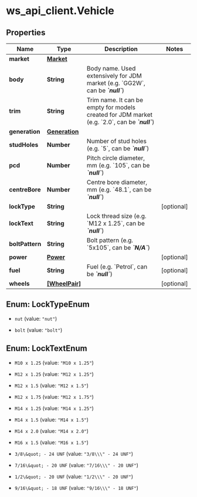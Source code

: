# ws_api_client.Vehicle

## Properties
Name | Type | Description | Notes
------------ | ------------- | ------------- | -------------
**market** | [**Market**](Market.md) |  | 
**body** | **String** | Body name. Used extensively for JDM market (e.g. &#x60;GG2W&#x60;, can be __*&#x60;null&#x60;*__) | 
**trim** | **String** | Trim name. It can be empty for models created for JDM market (e.g. &#x60;2.0&#x60;, can be __*&#x60;null&#x60;*__) | 
**generation** | [**Generation**](Generation.md) |  | 
**studHoles** | **Number** | Number of stud holes (e.g. &#x60;5&#x60;, can be __*&#x60;null&#x60;*__) | 
**pcd** | **Number** | Pitch circle diameter, mm (e.g. &#x60;105&#x60;, can be __*&#x60;null&#x60;*__) | 
**centreBore** | **Number** | Centre bore diameter, mm (e.g. &#x60;48.1&#x60;, can be __*&#x60;null&#x60;*__) | 
**lockType** | **String** |  | [optional] 
**lockText** | **String** | Lock thread size (e.g. &#x60;M12 x 1.25&#x60;, can be __*&#x60;null&#x60;*__) | 
**boltPattern** | **String** | Bolt pattern (e.g. &#x60;5x105&#x60;, can be __*&#x60;N/A&#x60;*__) | 
**power** | [**Power**](Power.md) |  | [optional] 
**fuel** | **String** | Fuel (e.g. &#x60;Petrol&#x60;, can be __*&#x60;null&#x60;*__) | [optional] 
**wheels** | [**[WheelPair]**](WheelPair.md) |  | [optional] 


<a name="LockTypeEnum"></a>
## Enum: LockTypeEnum


* `nut` (value: `"nut"`)

* `bolt` (value: `"bolt"`)




<a name="LockTextEnum"></a>
## Enum: LockTextEnum


* `M10 x 1.25` (value: `"M10 x 1.25"`)

* `M12 x 1.25` (value: `"M12 x 1.25"`)

* `M12 x 1.5` (value: `"M12 x 1.5"`)

* `M12 x 1.75` (value: `"M12 x 1.75"`)

* `M14 x 1.25` (value: `"M14 x 1.25"`)

* `M14 x 1.5` (value: `"M14 x 1.5"`)

* `M14 x 2.0` (value: `"M14 x 2.0"`)

* `M16 x 1.5` (value: `"M16 x 1.5"`)

* `3/8\&quot; - 24 UNF` (value: `"3/8\\\" - 24 UNF"`)

* `7/16\&quot; - 20 UNF` (value: `"7/16\\\" - 20 UNF"`)

* `1/2\&quot; - 20 UNF` (value: `"1/2\\\" - 20 UNF"`)

* `9/16\&quot; - 18 UNF` (value: `"9/16\\\" - 18 UNF"`)




